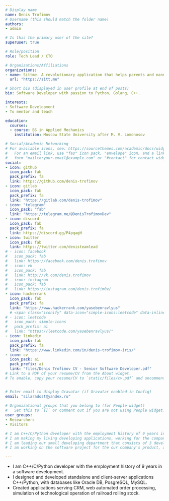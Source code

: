 ```yaml
---
# Display name
name: Denis Trofimov
# Username (this should match the folder name)
authors:
- admin

# Is this the primary user of the site?
superuser: true

# Role/position
role: Tech Lead / CTO

# Organizations/Affiliations
organizations:
- name: Sittme. A revolutionary application that helps parents and nannies find each other
  url: "https://sitt.me"

# Short bio (displayed in user profile at end of posts)
bio: Software Developer with passion to Python, Golang, C++.

interests:
- Software Development
- To mentor and teach

education:
  courses:
  - course: BS in Applied Mechanics
    institution: Moscow State University after M. V. Lomonosov

# Social/Academic Networking
# For available icons, see: https://sourcethemes.com/academic/docs/widgets/#icons
#   For an email link, use "fas" icon pack, "envelope" icon, and a link in the
#   form "mailto:your-email@example.com" or "#contact" for contact widget.
social:
- icon: github
  icon_pack: fab
  pack_prefix: fa
  link: https://github.com/denis-trofimov
- icon: gitlab
  icon_pack: fab
  pack_prefix: fa
  link: "https://gitlab.com/denis-trofimov"
- icon: "telegram"
  icon_pack: "fab"
  link: "https://telegram.me/@DenisTrofimovDev"
- icon: discord
  icon_pack: fab
  pack_prefix: fa
  link: https://discord.gg/P4pqagH
- icon: twitter
  icon_pack: fab
  link: https://twitter.com/denisteamlead
# - icon: facebook
#   icon_pack: fab
#   link: https://facebook.com/denis.trofimov
# - icon: vk
#   icon_pack: fab
#   link: http://vk.com/denis.trofimov
# - icon: instagram
#   icon_pack: fab
#   link: https://instagram.com/denis.trofim0v/
- icon: hackerrank
  icon_pack: fab
  pack_prefix: fa
  link: "https://www.hackerrank.com/yasebenravlyus"
  # <span class="iconify" data-icon="simple-icons:leetcode" data-inline="false"></span>
# - icon: leetcode
#   icon_pack: simple-icons
#   pack_prefix: ai
#   link: "https://leetcode.com/yasebenravlyus/"
- icon: linkedin
  icon_pack: fab
  pack_prefix: fa
  link: "https://www.linkedin.com/in/denis-trofimov-iris/"
- icon: cv
  icon_pack: ai
  pack_prefix: ai
  link: "files/Denis Trofimov CV - Senior Software Developer.pdf"
# Link to a PDF of your resume/CV from the About widget.
# To enable, copy your resume/CV to `static/files/cv.pdf` and uncomment the lines below.  


# Enter email to display Gravatar (if Gravatar enabled in Config)
email: "silaradost@yandex.ru"
  
# Organizational groups that you belong to (for People widget)
#   Set this to `[]` or comment out if you are not using People widget.  
user_groups:
- Researchers
- Visitors

# I am C++/C/Python developer with the employment history of 9 years in a software development.
# I am making my living developing applications, working for the company Vsor Systems LLC in Moscow, Russia.
# I am leading our small developing department that consists of 3 developers.
# I am working on the software project for the our company's product, an eye iris identification system. This software uses machine learning convolutional neural networks for camera image analysis (computer vision) and runs on a GPU or CPU.

---
```


* I am C++/C/Python developer with the employment history of 9 years in a software development.
* I designed and developed standalone and client-server applications  C++/Python, with databases like Oracle DB, PosgreSQL, MySQL.
* Created applications serving CRM, web automated order processing, simulation of technological operation of railroad rolling stock.
